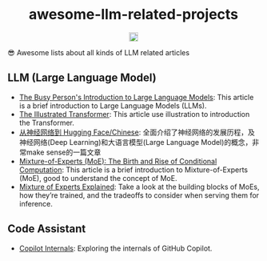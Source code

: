 <br />
<h1 align="center">awesome-llm-related-projects</h1>
<p align="center">
<a href="https://awesome.re"><img src="https://awesome.re/badge.svg" alt="Awesome" height="18"></a>
<br />

😎 Awesome lists about all kinds of LLM related articles

## LLM (Large Language Model)
- [The Busy Person's Introduction to Large Language Models](https://ppaolo.substack.com/p/introduction-to-large-language-models-llms): This article is a brief introduction to Large Language Models (LLMs).
- [The Illustrated Transformer](https://jalammar.github.io/illustrated-transformer/): This article use illustration to introduction the Transformer.
- [从神经网络到 Hugging Face/Chinese](https://hutusi.com/articles/the-history-of-neural-networks): 全面介绍了神经网络的发展历程，及神经网络(Deep Learning)和大语言模型(Large Language Model)的概念，非常make sense的一篇文章
- [Mixture-of-Experts (MoE): The Birth and Rise of Conditional Computation](https://cameronrwolfe.substack.com/p/conditional-computation-the-birth): This article is a brief introduction to Mixture-of-Experts (MoE), good to understand the concept of MoE.
- [Mixture of Experts Explained](https://huggingface.co/blog/moe): Take a look at the building blocks of MoEs, how they’re trained, and the tradeoffs to consider when serving them for inference.

## Code Assistant
- [Copilot Internals](https://thakkarparth007.github.io/copilot-explorer/posts/copilot-internals): Exploring the internals of GitHub Copilot.